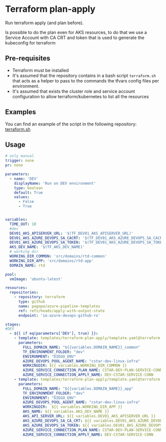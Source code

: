 # Terraform plan-apply

Run terraform apply (and plan before).

Is possible to do the plan even for AKS resources, to do that we use a Service Account with CA CRT and token that is used to generate the kubeconfig for terraform

## Pre-requisites

* Terraform must be installed
* It's assumed that the repository contains in a bash script `terraform.sh` that acts as a helper to pass to the commands the tfvars config files per environment.
* It's assumed that exists the cluster role and service account configuration to allow terraform/kubernetes to list all the resources

## Examples

You can find an example of the script in the following repository: [terraform.sh](https://github.com/pagopa/selfcare-infra/blob/main/src/core/terraform.sh)

## Usage

```yaml
# only manual
trigger: none
pr: none

parameters:
  - name: 'DEV'
    displayName: 'Run on DEV environment'
    type: boolean
    default: True
    values:
      - False
      - True


variables:
  TIME_OUT: 10
  #dev
  DEV01_AKS_APISERVER_URL: '$(TF_DEV01_AKS_APISERVER_URL)'
  DEV01_AKS_AZURE_DEVOPS_SA_CACRT: '$(TF_DEV01_AKS_AZURE_DEVOPS_SA_CACRT)'
  DEV01_AKS_AZURE_DEVOPS_SA_TOKEN: '$(TF_DEV01_AKS_AZURE_DEVOPS_SA_TOKEN)'
  AKS_DEV_NAME: '$(TF_AKS_DEV_NAME)'
  # working dir
  WORKING_DIR_COMMON: 'src/domains/rtd-common'
  WORKING_DIR_APP: 'src/domains/rtd-app'
  DOMAIN_NAME: rtd

pool:
  vmImage: 'ubuntu-latest'

resources:
  repositories:
    - repository: terraform
      type: github
      name: pagopa/azure-pipeline-templates
      ref: refs/heads/apply-with-output-state
      endpoint: 'io-azure-devops-github-ro'

stages:
#DEV
  - ${{ if eq(parameters['DEV'], true) }}:
    - template: templates/terraform-plan-apply/template.yaml@terraform
      parameters:
        FULL_DOMAIN_NAME: "${{variables.DOMAIN_NAME}}_common"
        TF_ENVIRONMENT_FOLDER: "dev"
        ENVIRONMENT: "DIEGO_ENV"
        AZURE_DEVOPS_POOL_AGENT_NAME: "cstar-dev-linux-infra"
        WORKINGDIR: ${{ variables.WORKING_DIR_COMMON }}
        AZURE_SERVICE_CONNECTION_PLAN_NAME: CSTAR-DEV-PLAN-SERVICE-CONN
        AZURE_SERVICE_CONNECTION_APPLY_NAME: DEV-CSTAR-SERVICE-CONN
    - template: templates/terraform-plan-apply/template.yaml@terraform
      parameters:
        FULL_DOMAIN_NAME: "${{variables.DOMAIN_NAME}}_app"
        TF_ENVIRONMENT_FOLDER: "dev"
        ENVIRONMENT: "DIEGO_ENV"
        AZURE_DEVOPS_POOL_AGENT_NAME: "cstar-dev-linux-infra"
        WORKINGDIR:  ${{ variables.WORKING_DIR_APP }}
        AKS_NAME: ${{ variables.AKS_DEV_NAME }}
        AKS_API_SERVER_URL: ${{ variables.DEV01_AKS_APISERVER_URL }}
        AKS_AZURE_DEVOPS_SA_CA_CRT: ${{ variables.DEV01_AKS_AZURE_DEVOPS_SA_CACRT }}
        AKS_AZURE_DEVOPS_SA_TOKEN: ${{ variables.DEV01_AKS_AZURE_DEVOPS_SA_TOKEN }}
        AZURE_SERVICE_CONNECTION_PLAN_NAME: CSTAR-DEV-PLAN-SERVICE-CONN
        AZURE_SERVICE_CONNECTION_APPLY_NAME: DEV-CSTAR-SERVICE-CONN

```

